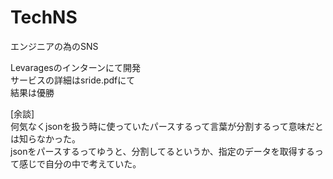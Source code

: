 # TechNS
エンジニアの為のSNS  

Levaragesのインターンにて開発  
サービスの詳細はsride.pdfにて  
結果は優勝  

[余談]  
何気なくjsonを扱う時に使っていたパースするって言葉が分割するって意味だとは知らなかった。  
jsonをパースするってゆうと、分割してるというか、指定のデータを取得するって感じで自分の中で考えていた。  
